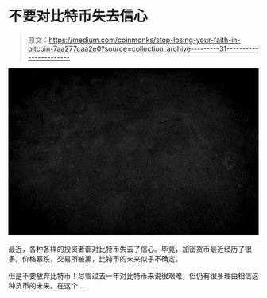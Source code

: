 # 不要对比特币失去信心

> 原文：<https://medium.com/coinmonks/stop-losing-your-faith-in-bitcoin-7aa277caa2e0?source=collection_archive---------31----------------------->

![](img/3dbdbb106257fd17842187abb798f829.png)

最近，各种各样的投资者都对比特币失去了信心。毕竟，加密货币最近经历了很多。价格暴跌，交易所被黑，比特币的未来似乎不确定。

但是不要放弃比特币！尽管过去一年对比特币来说很艰难，但仍有很多理由相信这种货币的未来。在这个…